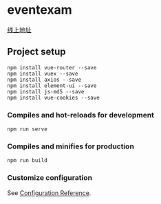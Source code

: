 # eventexam

<a href="http://www.zt448143356.com">线上地址</a>

## Project setup
```
npm install vue-router --save
npm install vuex --save
npm install axios --save
npm install element-ui --save
npm install js-md5 --save
npm install vue-cookies --save
```

### Compiles and hot-reloads for development
```
npm run serve
```

### Compiles and minifies for production
```
npm run build
```

### Customize configuration
See [Configuration Reference](https://cli.vuejs.org/config/).
